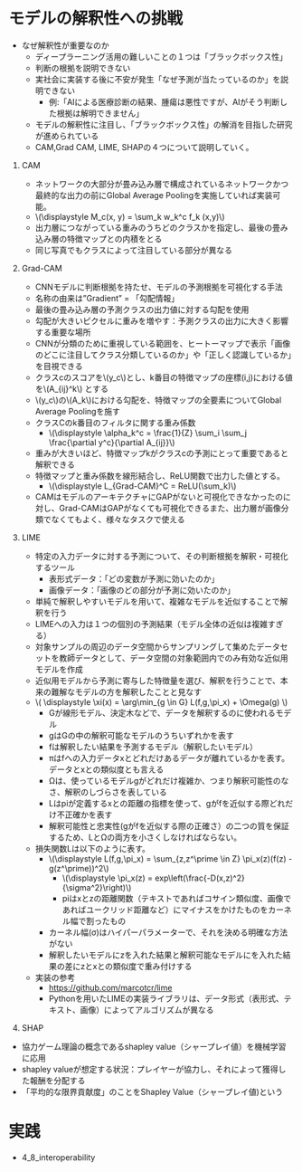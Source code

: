 <script type="text/x-mathjax-config">MathJax.Hub.Config({tex2jax:{inlineMath:[['\$','\$'],['\\(','\\)']],processEscapes:true},CommonHTML: {matchFontHeight:false}});</script>
<script type="text/javascript" async src="https://cdnjs.cloudflare.com/ajax/libs/mathjax/2.7.1/MathJax.js?config=TeX-MML-AM_CHTML"></script>

# モデルの解釈性への挑戦
- なぜ解釈性が重要なのか
  - ディープラーニング活用の難しいことの１つは「ブラックボックス性」
  - 判断の根拠を説明できない
  - 実社会に実装する後に不安が発生「なぜ予測が当たっているのか」を説明できない
    - 例:「AIによる医療診断の結果、腫瘍は悪性ですが、AIがそう判断した根拠は解明できません」
  - モデルの解釈性に注目し、「ブラックボックス性」の解消を目指した研究が進められている
  - CAM,Grad CAM, LIME, SHAPの４つについて説明していく。
1. CAM
   - ネットワークの大部分が畳み込み層で構成されているネットワークかつ最終的な出力の前にGlobal Average Poolingを実施していれば実装可能。
   - \\\(\displaystyle M_c(x, y) = \sum_k w_k^c f_k (x,y)\\\)
   - 出力層につながっている重みのうちどのクラスかを指定し、最後の畳み込み層の特徴マップとの内積をとる
   - 同じ写真でもクラスによって注目している部分が異なる

2. Grad-CAM
   - CNNモデルに判断根拠を持たせ、モデルの予測根拠を可視化する手法
   - 名称の由来は”Gradient” = 「勾配情報」
   - 最後の畳み込み層の予測クラスの出力値に対する勾配を使用
   - 勾配が大きいピクセルに重みを増やす：予測クラスの出力に大きく影響する重要な場所
   - CNNが分類のために重視している範囲を、ヒートーマップで表示「画像のどこに注目してクラス分類しているのか」や「正しく認識しているか」を目視できる
   - クラスcのスコアを\\\(y_c\\\)とし、k番目の特徴マップの座標(i,j)における値を\\\(A_{ij}^k\\\) とする
   - \\\(y_c\\\)の\\\(A_k\\\)における勾配を、特徴マップの全要素についてGlobal Average Poolingを施す
   - クラスCのk番目のフィルタに関する重み係数
     - \\\(\displaystyle \alpha_k^c = \frac{1}{Z} \sum_i \sum_j \frac{\partial y^c}{\partial A_{ij}}\\\)
   - 重みが大きいほど、特徴マップkがクラスcの予測にとって重要であると解釈できる
   - 特徴マップと重み係数を線形結合し、ReLU関数で出力した値とする。
     - \\\(\displaystyle L_{Grad-CAM}^C = ReLU(\sum_k)\\\)
   - CAMはモデルのアーキテクチャにGAPがないと可視化できなかったのに対し、Grad-CAMはGAPがなくても可視化できるまた、出力層が画像分類でなくてもよく、様々なタスクで使える

3. LIME
   - 特定の入力データに対する予測について、その判断根拠を解釈・可視化するツール
     - 表形式データ：「どの変数が予測に効いたのか」
     - 画像データ：「画像のどの部分が予測に効いたのか」
   - 単純で解釈しやすいモデルを用いて、複雑なモデルを近似することで解釈を行う
   - LIMEへの入力は１つの個別の予測結果（モデル全体の近似は複雑すぎる）
   - 対象サンプルの周辺のデータ空間からサンプリングして集めたデータセットを教師データとして、データ空間の対象範囲内でのみ有効な近似用モデルを作成
   - 近似用モデルから予測に寄与した特徴量を選び、解釈を行うことで、本来の難解なモデルの方を解釈したことと見なす
   - \\\( \displaystyle \xi(x) = \arg\min_{g \in G}  L(f,g,\pi_x) + \Omega(g) \\\)
     - Gが線形モデル、決定木などで、データを解釈するのに使われるモデル
     - gはGの中の解釈可能なモデルのうちいずれかを表す
     - fは解釈したい結果を予測するモデル（解釈したいモデル）
     - πはfへの入力データxとどれだけあるデータが離れているかを表す。データとxとの類似度とも言える
     - Ωは、使っているモデルgがどれだけ複雑か、つまり解釈可能性のなさ、解釈のしづらさを表している
     - Lはpiが定義するxとの距離の指標を使って、gがfを近似する際どれだけ不正確かを表す
     - 解釈可能性と忠実性(gがfを近似する際の正確さ）の二つの質を保証するため、LとΩの両方を小さくしなければならない。
   - 損失関数Lは以下のように表す。
     - \\\(\displaystyle L(f,g,\pi_x) = \sum_{z,z^\prime \in Z} \pi_x(z)(f(z) - g(z^\prime))^2\\\)
       - \\\(\displaystyle \pi_x(z) = exp\left(\frac{-D(x,z)^2}{\sigma^2}\right)\\\)
       - piはxとzの距離関数（テキストであればコサイン類似度、画像であればユークリッド距離など）にマイナスをかけたものをカーネル幅で割ったもの
     - カーネル幅(σ)はハイパーパラメーターで、それを決める明確な方法がない
     - 解釈したいモデルにzを入れた結果と解釈可能なモデルにを入れた結果の差にzとxとの類似度で重み付けする
   - 実装の参考
     - https://github.com/marcotcr/lime
     - Pythonを用いたLIMEの実装ライブラリは、データ形式（表形式、テキスト、画像）によってアルゴリズムが異なる

4. SHAP
- 協力ゲーム理論の概念であるshapley value（シャープレイ値）を機械学習に応用
- shapley valueが想定する状況：プレイヤーが協力し、それによって獲得した報酬を分配する
- 「平均的な限界貢献度」のことをShapley Value（シャープレイ値)という

# 実践
- 4_8_interoperability


